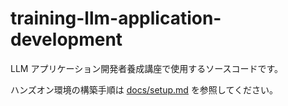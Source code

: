 # training-llm-application-development

LLM アプリケーション開発者養成講座で使用するソースコードです。

ハンズオン環境の構築手順は [docs/setup.md](docs/setup.md) を参照してください。
